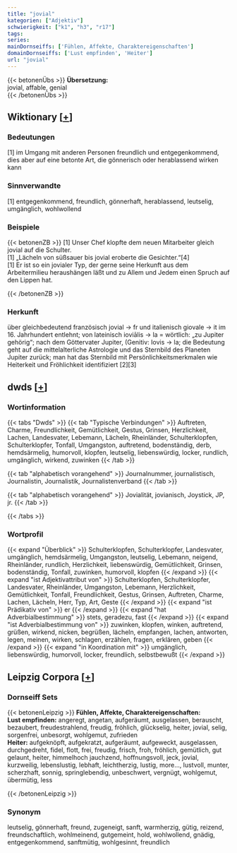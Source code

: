 ```yaml
---
title: "jovial"
kategorien: ["Adjektiv"]
schwierigkeit: ["k1", "h3", "r17"]
tags:
series:
mainDornseiffs: ['Fühlen, Affekte, Charaktereigenschaften']
domainDornseiffs: ['Lust empfinden', 'Heiter']
url: "jovial"
---
```


{{< betonenÜbs >}}
**Übersetzung:**  
jovial, affable, genial  
{{< /betonenÜbs >}}

## Wiktionary [[+](https://de.wiktionary.org/wiki/jovial)]

### Bedeutungen
[1] im Umgang mit anderen Personen freundlich und entgegenkommend, dies aber auf eine betonte Art, die gönnerisch oder herablassend wirken kann  

### Sinnverwandte
[1] entgegenkommend, freundlich, gönnerhaft, herablassend, leutselig, umgänglich, wohlwollend  

### Beispiele
{{< betonenZB >}}
[1] Unser Chef klopfte dem neuen Mitarbeiter gleich jovial auf die Schulter.  
[1] „Lächeln von süßsauer bis jovial eroberte die Gesichter.“[4]  
[1] Er ist so ein jovialer Typ, der gerne seine Herkunft aus dem Arbeitermilieu heraushängen läßt und zu Allem und Jedem einen Spruch auf den Lippen hat.  

{{< /betonenZB >}}
### Herkunft
über gleichbedeutend französisch jovial → fr und italienisch giovale → it im 16. Jahrhundert entlehnt; von lateinisch ioviālis → la = wörtlich: „zu Jupiter gehörig“; nach dem Göttervater Jupiter, (Genitiv: Iovis → la; die Bedeutung geht auf die mittelalterliche Astrologie und das Sternbild des Planeten Jupiter zurück; man hat das Sternbild mit Persönlichkeitsmerkmalen wie Heiterkeit und Fröhlichkeit identifiziert [2][3]  



## dwds [[+](https://www.dwds.de/wb/jovial)]

### Wortinformation
{{< tabs "Dwds" >}}
{{< tab "Typische Verbindungen" >}}
Auftreten, Charme, Freundlichkeit, Gemütlichkeit, Gestus, Grinsen, Herzlichkeit, Lachen, Landesvater, Lebemann, Lächeln, Rheinländer, Schulterklopfen, Schulterklopfer, Tonfall, Umgangston, auftretend, bodenständig, derb, hemdsärmelig, humorvoll, klopfen, leutselig, liebenswürdig, locker, rundlich, umgänglich, wirkend, zuwinken
{{< /tab >}}

{{< tab "alphabetisch vorangehend" >}}
Journalnummer, journalistisch, Journalistin, Journalistik, Journalistenverband
{{< /tab >}}

{{< tab "alphabetisch vorangehend" >}}
Jovialität, jovianisch, Joystick, JP, jr.
{{< /tab >}}

{{< /tabs >}}

### Wortprofil
{{< expand "Überblick" >}} Schulterklopfen, Schulterklopfer, Landesvater, umgänglich, hemdsärmelig, Umgangston, leutselig, Lebemann, neigend, Rheinländer, rundlich, Herzlichkeit, liebenswürdig, Gemütlichkeit, Grinsen, bodenständig, Tonfall, zuwinken, humorvoll, klopfen {{< /expand >}}
{{< expand "ist Adjektivattribut von" >}} Schulterklopfen, Schulterklopfer, Landesvater, Rheinländer, Umgangston, Lebemann, Herzlichkeit, Gemütlichkeit, Tonfall, Freundlichkeit, Gestus, Grinsen, Auftreten, Charme, Lachen, Lächeln, Herr, Typ, Art, Geste {{< /expand >}}
{{< expand "ist Prädikativ von" >}} er {{< /expand >}}
{{< expand "hat Adverbialbestimmung" >}} stets, geradezu, fast {{< /expand >}}
{{< expand "ist Adverbialbestimmung von" >}} zuwinken, klopfen, winken, auftretend, grüßen, wirkend, nicken, begrüßen, lächeln, empfangen, lachen, antworten, legen, meinen, wirken, schlagen, erzählen, fragen, erklären, geben {{< /expand >}}
{{< expand "in Koordination mit" >}} umgänglich, liebenswürdig, humorvoll, locker, freundlich, selbstbewußt {{< /expand >}}

## Leipzig Corpora [[+](https://corpora.uni-leipzig.de/en/res?word=jovial&corpusId=deu_newscrawl-public_2018)]

### Dornseiff Sets
{{< betonenLeipzig >}}
**Fühlen, Affekte, Charaktereigenschaften:**  
**Lust empfinden:** angeregt, angetan, aufgeräumt, ausgelassen, berauscht, bezaubert, freudestrahlend, freudig, fröhlich, glückselig, heiter, jovial, selig, sorgenfrei, unbesorgt, wohlgemut, zufrieden  
**Heiter:** aufgeknöpft, aufgekratzt, aufgeräumt, aufgeweckt, ausgelassen, durchgedreht, fidel, flott, frei, freudig, frisch, froh, fröhlich, gemütlich, gut gelaunt, heiter, himmelhoch jauchzend, hoffnungsvoll, jeck, jovial, kurzweilig, lebenslustig, lebhaft, leichtherzig, lustig, more..., lustvoll, munter, scherzhaft, sonnig, springlebendig, unbeschwert, vergnügt, wohlgemut, übermütig, less  

{{< /betonenLeipzig >}}

### Synonym
leutselig, gönnerhaft, freund, zugeneigt, sanft, warmherzig, gütig, reizend, freundschaftlich, wohlmeinend, gutgemeint, hold, wohlwollend, gnädig, entgegenkommend, sanftmütig, wohlgesinnt, freundlich

